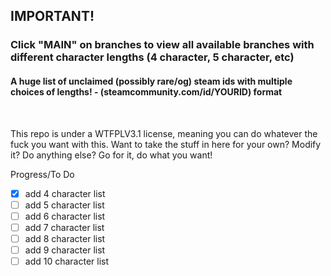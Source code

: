 <h2>IMPORTANT!</h2>
<h3>Click "MAIN" on branches to view all available branches with different character lengths (4 character, 5 character, etc)</h3>
<h4>A huge list of unclaimed (possibly rare/og) steam ids with multiple choices of lengths! - (steamcommunity.com/id/YOURID) format</h4><br>

This repo is under a WTFPLV3.1 license, meaning you can do whatever the fuck you want with this. Want to take the stuff in here for your own? Modify it? Do anything else? Go for it, do what you want!

Progress/To Do
- [x] add 4 character list
- [ ] add 5 character list
- [ ] add 6 character list
- [ ] add 7 character list
- [ ] add 8 character list
- [ ] add 9 character list
- [ ] add 10 character list
